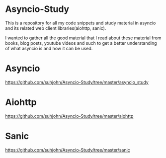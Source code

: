 # Asyncio-Study

This is a repository for all my code snippets and study material in asyncio and its related web client libraries(aiohttp, sanic).

I wanted to gather all the good material that I read about these material from
books, blog posts, youtube videos and such to get a better understanding of what asyncio is and how it can be used.

# Asyncio

https://github.com/suhjohn/Asyncio-Study/tree/master/asyncio_study

# Aiohttp

https://github.com/suhjohn/Asyncio-Study/tree/master/aiohttp


# Sanic

https://github.com/suhjohn/Asyncio-Study/tree/master/sanic